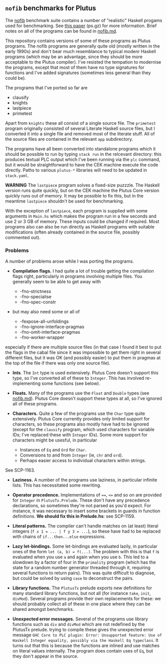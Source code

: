 ## `nofib` benchmarks for Plutus

The [nofib](https://github.com/ghc/nofib) benchmark suite contains
a number of "realistic" Haskell progams used for benchmarking.
See [this paper](https://downloads.haskell.org/ghc/papers/nofib.ps.gz) (ps.gz)
for more information.  Brief notes on all of the programs can be found
in [nofib.md](./nofib.md).

This repository contains versions of some of these programs as
Plutus programs.  The nofib programs are generally quite old
(mostly written in the early 1990s) and don't bear much resemblance
to typical modenr Haskell programs (which may be an advantage,
since they should be more acceptable to the Plutus compiler).
I've resisted the tempation to modernise the programs, except
that most of them have no type signatures for functions and
I've added signatures (sometimes less general than they could be).

The programs that I've ported so far are

  * clausify
  * knights
  * lastpiece
  * primetest

Apart from `knights` these all consist of a single source file.
The `primetest` program originally consisted of several Literate
Haskell source files, but I converted it into a single file
and removed most of the literate stuff.  All of the source
files are contained in the relevant `app` subdirectory.

The programs have all been converted into standalone programs which it should be
possible to run by typing `stack run` in the relcevant directory: this produces
textual PLC output which I've been running via the `plc` command, but it would
be straightforward to have the CEK machine execute the code directly.  Paths to
various `plutus-*` libraries will need to be updated in `stack.yaml`.

**WARNING** The `lastpiece` program solves a fixed-size puzzzle.  The Haskell
version runs quite quickly, but on the CEK machine the Plutus Core version
quickly runs out of memory. It may be possible to fix this, but in the meantime
`lastpiece` shouldn't be used for benchmarking.

With the exception of `lastpiece`, each program is supplied with some arguments
in `Main.hs` which makes the program run in a few seconds and use 2 or 3 GB of
memory.  These inputs could be changed if required.  Most programs also
can also be run directly as Haskell programs with suitable modifications (often
already contained in the source file, possibly commented out).


### Problems
A number of problems arose while I was porting the programs.

  * **Compilation flags.**  I had quite a lot of trouble getting
  the compilation flags right, particularly in programs involving
  multiple files.  You generally seem to be able to get away with

      * -fno-strictness
      * -fno-specialise
      * -fno-spec-constr
  
  *  but may also need some or all of 

      * -fexpose-all-unfoldings
      * -fno-ignore-interface-pragmas
      * -fno-omit-interface-pragmas
      * -fno-worker-wrapper

   especially if there are multiple source files (in that case I found it best
   to put the flags in the cabal file since it was impossible to get them right
   in several different files, but it was OK (and possibly easier) to put them
   in pragmas at the top of the file if there was only one source file).

  * **Ints**.  The `Int` type is used extensively.  Plutus Core
  doesn't support this type, so I've converted all of these
  to `Integer`.  This has involved re-implementing some functions (see below).

  * **Floats.**  Many of the programs use the `Float` and `Double` types
  (see [nofib.md](./nofib.md)).  Plutus Core doesn't support these types
  at all, so I've ignored all of these programs.

  * **Characters.** Quite a few of the programs use the `Char` type
  quite extensively.  Plutus Core currently provides only limited
  support for characters, so these programs also mostly have had
  to be ignored (except for the `clausify` program, which used
  characters for variable IDs; I've replaced these with `Integer`
  IDs).  Some more support for characters might be usesful, in particular

     * Instances of `Eq` and `Ord` for `Char`.
     * Conversions to and from `Integer` (ie, `chr` and `ord`).
     * Perhaps easier access to individual characters within strings.

   See SCP-1163.

  * **Laziness.** A number of the programs use laziness, in particular
      infinite lists.  This has necessitated some rewriting.

  * **Operator precedence.** Implementations of `==`, `<=` and so on
    are provided for `Integer` in `PlutusTx.Prelude`.  These don't
    have any precedence declarations, so sometimes they're not parsed
    as you'd expect.  For instance, it was necessary to insert some brackets
    in guards in function definitions.  **We should fix this in Prelude.hs**: see SCP-1159.

  * **Literal patterns.** The compiler can't handle matches on (at least)
    literal integers (`f x 1 = ... | f y 3 = ...`), so these have had to be replaced with
    chains of `if...then...else` expressions.

  * **Lazy let-bindings.** Some let-bindings are evaluated lazily, in particular
    ones of the form `let (a, b) = f(...)`.  The problem with this is that `f`
    is evaluated when you use `a` and again when you use `b`.  This led to a
    slowdown by a factor of four in the `primality` program (which has the state
    for a random number generator threaded through it, requiring several
    functions to return pairs).  This was quite difficult to diagnose, but could
    be solved by using `case` to deconstruct the pairs.

  * **Library functions.** The `PlutusTx` prelude exports new definitions for
    many standard library functions, but not all (for instance `take`, `init`,
    `divMod`).  Several programs provide their own replacements for these: we
    should probably collect all of these in one place where they can be shared
    amongst benchmarks.


  * **Unexpected error messages.** Several of the programs use library functions
  such as `div` and `divMod` which are not redefined by the PlutusTx prelude.
  trying to compile these gives the unexpected error message `GHC Core to PLC
  plugin: Error: Unsupported feature: Use of Haskell Integer equality, possibly
  via the Haskell Eq typeclass`.  It turns out that this is because the functions
  are inlined and use matches on literal values internally.  The program does contain
  uses of `Eq`, but they don't appear in the source.